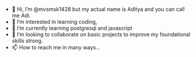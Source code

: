 - 👋 Hi, I’m @mvsmsk1428 but my actual name is Aditya and you can call me Adi.
- 👀 I’m interested in learning coding,
- 🌱 I’m currently learning postgresql and javascript
- 💞️ I’m looking to collaborate on basic projects to improve my foundational skills strong.
- 📫 How to reach me in many ways...

<!---
mvsmsk1428/mvsmsk1428 is a ✨ special ✨ repository because its `README.md` (this file) appears on your GitHub profile.
You can click the Preview link to take a look at your changes.
--->
